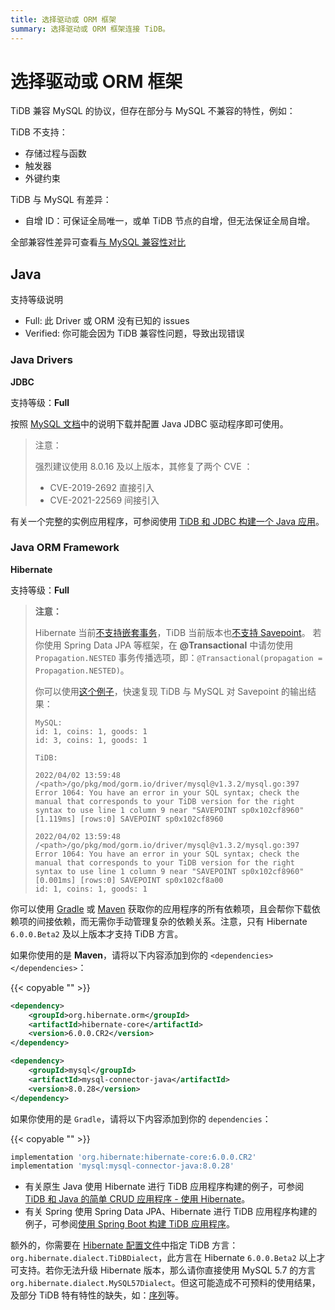 ```yaml
---
title: 选择驱动或 ORM 框架
summary: 选择驱动或 ORM 框架连接 TiDB。
---
```


# 选择驱动或 ORM 框架

TiDB 兼容 MySQL 的协议，但存在部分与 MySQL 不兼容的特性，例如：

TiDB 不支持：

- 存储过程与函数
- 触发器
- 外键约束

TiDB 与 MySQL 有差异：

- 自增 ID：可保证全局唯一，或单 TiDB 节点的自增，但无法保证全局自增。

全部兼容性差异可查看[与 MySQL 兼容性对比](/mysql-compatibility.md)

## Java

支持等级说明

- Full: 此 Driver 或 ORM 没有已知的 issues
- Verified: 你可能会因为 TiDB 兼容性问题，导致出现错误

### Java Drivers

**JDBC**

支持等级：**Full**

按照 [MySQL 文档](https://dev.mysql.com/doc/connector-j/8.0/en/)中的说明下载并配置 Java JDBC 驱动程序即可使用。

> 注意：
>
> 强烈建议使用 8.0.16 及以上版本，其修复了两个 CVE ：
>
> - CVE-2019-2692 直接引入
> - CVE-2021-22569 间接引入

有关一个完整的实例应用程序，可参阅使用 [TiDB 和 JDBC 构建一个 Java 应用](/develop/sample-application-java.md#第-2-步获取代码)。

### Java ORM Framework

**Hibernate**

支持等级：**Full**

> **注意：**
>
> Hibernate 当前[不支持嵌套事务](https://stackoverflow.com/questions/37927208/nested-transaction-in-spring-app-with-jpa-postgres)，TiDB 当前版本也[不支持 Savepoint](https://github.com/pingcap/tidb/issues/6840)。
> 若你使用 Spring Data JPA 等框架，在 **@Transactional** 中请勿使用 `Propagation.NESTED` 事务传播选项，即：`@Transactional(propagation = Propagation.NESTED)`。
>
> 你可以使用[这个例子](https://github.com/Icemap/tidb-savepoint)，快速复现 TiDB 与 MySQL 对 Savepoint 的输出结果：
>
> ```
> MySQL:
> id: 1, coins: 1, goods: 1
> id: 3, coins: 1, goods: 1
>
> TiDB:
>
> 2022/04/02 13:59:48 /<path>/go/pkg/mod/gorm.io/driver/mysql@v1.3.2/mysql.go:397 Error 1064: You have an error in your SQL syntax; check the manual that corresponds to your TiDB version for the right syntax to use line 1 column 9 near "SAVEPOINT sp0x102cf8960"
> [1.119ms] [rows:0] SAVEPOINT sp0x102cf8960
>
> 2022/04/02 13:59:48 /<path>/go/pkg/mod/gorm.io/driver/mysql@v1.3.2/mysql.go:397 Error 1064: You have an error in your SQL syntax; check the manual that corresponds to your TiDB version for the right syntax to use line 1 column 9 near "SAVEPOINT sp0x102cf8960"
> [0.001ms] [rows:0] SAVEPOINT sp0x102cf8a00
> id: 1, coins: 1, goods: 1
> ```

你可以使用 [Gradle](https://gradle.org/install) 或 [Maven](https://maven.apache.org/install.html) 获取你的应用程序的所有依赖项，且会帮你下载依赖项的间接依赖，而无需你手动管理复杂的依赖关系。注意，只有 Hibernate `6.0.0.Beta2` 及以上版本才支持 TiDB 方言。

如果你使用的是 **Maven**，请将以下内容添加到你的 `<dependencies></dependencies>`：

{{< copyable "" >}}

```xml
<dependency>
    <groupId>org.hibernate.orm</groupId>
    <artifactId>hibernate-core</artifactId>
    <version>6.0.0.CR2</version>
</dependency>

<dependency>
    <groupId>mysql</groupId>
    <artifactId>mysql-connector-java</artifactId>
    <version>8.0.28</version>
</dependency>
```

如果你使用的是 `Gradle`，请将以下内容添加到你的 `dependencies`：

{{< copyable "" >}}

```gradle
implementation 'org.hibernate:hibernate-core:6.0.0.CR2'
implementation 'mysql:mysql-connector-java:8.0.28'
```

- 有关原生 Java 使用 Hibernate 进行 TiDB 应用程序构建的例子，可参阅 [TiDB 和 Java 的简单 CRUD 应用程序 - 使用 Hibernate](/develop/sample-application-java.md#第-2-步获取代码)。
- 有关 Spring 使用 Spring Data JPA、Hibernate 进行 TiDB 应用程序构建的例子，可参阅[使用 Spring Boot 构建 TiDB 应用程序](/develop/sample-application-spring-boot.md)。

额外的，你需要在 [Hibernate 配置文件](https://www.tutorialspoint.com/hibernate/hibernate_configuration.htm)中指定 TiDB 方言： `org.hibernate.dialect.TiDBDialect`，此方言在 Hibernate `6.0.0.Beta2` 以上才可支持。若你无法升级 Hibernate 版本，那么请你直接使用 MySQL 5.7 的方言 `org.hibernate.dialect.MySQL57Dialect`。但这可能造成不可预料的使用结果，及部分 TiDB 特有特性的缺失，如：[序列](/sql-statements/sql-statement-create-sequence.md)等。
